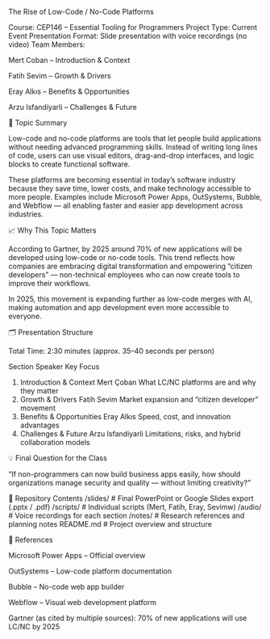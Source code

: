 The Rise of Low-Code / No-Code Platforms

Course: CEP146 – Essential Tooling for Programmers
Project Type: Current Event Presentation
Format: Slide presentation with voice recordings (no video)
Team Members:

Mert Coban – Introduction & Context

Fatih Sevim – Growth & Drivers

Eray Alkıs  – Benefits & Opportunities

Arzu Isfandiyarli – Challenges & Future

🧠 Topic Summary

Low-code and no-code platforms are tools that let people build applications without needing advanced programming skills.
Instead of writing long lines of code, users can use visual editors, drag-and-drop interfaces, and logic blocks to create functional software.

These platforms are becoming essential in today’s software industry because they save time, lower costs, and make technology accessible to more people.
Examples include Microsoft Power Apps, OutSystems, Bubble, and Webflow — all enabling faster and easier app development across industries.

📈 Why This Topic Matters

According to Gartner, by 2025 around 70% of new applications will be developed using low-code or no-code tools.
This trend reflects how companies are embracing digital transformation and empowering “citizen developers” — non-technical employees who can now create tools to improve their workflows.

In 2025, this movement is expanding further as low-code merges with AI, making automation and app development even more accessible to everyone.

🗂️ Presentation Structure

Total Time: 2:30 minutes (approx. 35–40 seconds per person)

Section	Speaker	Key Focus
1. Introduction & Context	Mert Çoban	What LC/NC platforms are and why they matter
2. Growth & Drivers	Fatih Sevim	Market expansion and “citizen developer” movement
3. Benefits & Opportunities	Eray Alkıs	Speed, cost, and innovation advantages
4. Challenges & Future	Arzu Isfandiyarli	Limitations, risks, and hybrid collaboration models

💡 Final Question for the Class

“If non-programmers can now build business apps easily, how should organizations manage security and quality — without limiting creativity?”

📁 Repository Contents
/slides/              # Final PowerPoint or Google Slides export (.pptx / .pdf)
/scripts/             # Individual scripts (Mert, Fatih, Eray, Sevimw)
/audio/               # Voice recordings for each section
/notes/               # Research references and planning notes
README.md             # Project overview and structure

🔗 References

Microsoft Power Apps – Official overview

OutSystems – Low-code platform documentation

Bubble – No-code web app builder

Webflow – Visual web development platform

Gartner (as cited by multiple sources): 70% of new applications will use LC/NC by 2025


